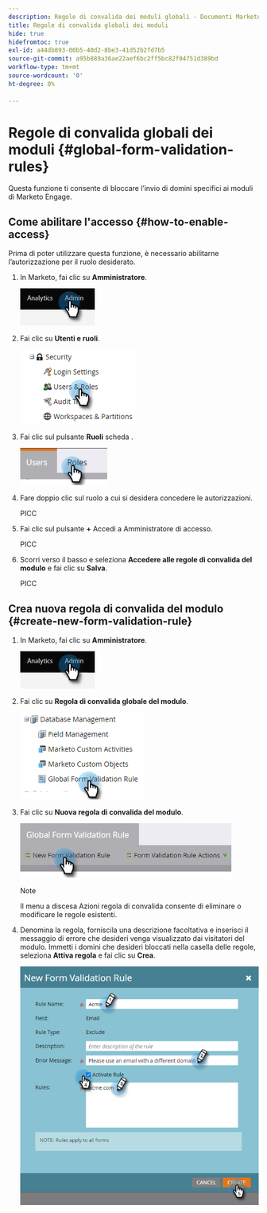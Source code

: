 ```yaml
---
description: Regole di convalida dei moduli globali - Documenti Marketo - Documentazione del prodotto
title: Regole di convalida globali dei moduli
hide: true
hidefromtoc: true
exl-id: a44db893-00b5-40d2-8be3-41d52b2fd7b5
source-git-commit: a95b889a36ae22aef6bc2ff5bc82f04751d389bd
workflow-type: tm+mt
source-wordcount: '0'
ht-degree: 0%

---
```


# Regole di convalida globali dei moduli {#global-form-validation-rules}

Questa funzione ti consente di bloccare l’invio di domini specifici ai moduli di Marketo Engage.

## Come abilitare l&#39;accesso {#how-to-enable-access}

Prima di poter utilizzare questa funzione, è necessario abilitarne l’autorizzazione per il ruolo desiderato.

1. In Marketo, fai clic su **Amministratore**.

   ![](assets/global-form-validation-rules-1.png)

1. Fai clic su **Utenti e ruoli**.

   ![](assets/global-form-validation-rules-2.png)

1. Fai clic sul pulsante **Ruoli** scheda .

   ![](assets/global-form-validation-rules-3.png)

1. Fare doppio clic sul ruolo a cui si desidera concedere le autorizzazioni.

   PICC

1. Fai clic sul pulsante **+** Accedi a Amministratore di accesso.

   PICC

1. Scorri verso il basso e seleziona **Accedere alle regole di convalida del modulo** e fai clic su **Salva**.

   PICC

## Crea nuova regola di convalida del modulo {#create-new-form-validation-rule}

1. In Marketo, fai clic su **Amministratore**.

   ![](assets/global-form-validation-rules-7.png)

1. Fai clic su **Regola di convalida globale del modulo**.

   ![](assets/global-form-validation-rules-8.png)

1. Fai clic su **Nuova regola di convalida del modulo**.

   ![](assets/global-form-validation-rules-9.png)

   >[!NOTE]
   >
   >Il menu a discesa Azioni regola di convalida consente di eliminare o modificare le regole esistenti.

1. Denomina la regola, forniscila una descrizione facoltativa e inserisci il messaggio di errore che desideri venga visualizzato dai visitatori del modulo. Immetti i domini che desideri bloccati nella casella delle regole, seleziona **Attiva regola** e fai clic su **Crea**.

   ![](assets/global-form-validation-rules-10.png)
